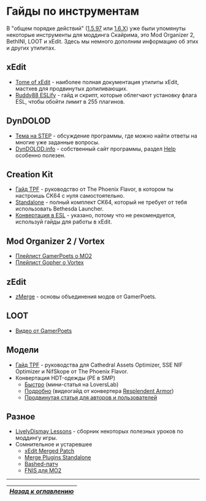 # Гайды по инструментам

В "общем порядке действий" ([1.5.97](../01_Main_Info/03_Общий_порядок_действий_(1.5.97).md) или [1.6.Х](../01_Main_Info/03_Общий_порядок_действий_(1.6.X).md)) уже были упомянуты некоторые инструменты для моддинга Скайрима, это Mod Organizer 2, BethINI, LOOT и xEdit. Здесь мы немного дополним информацию об этих и других утилитах.

## xEdit

+ [Tome of xEdit](https://tes5edit.github.io/docs/) - наиболее полная документация утилиты xEdit, мастхев для продвинутых допиливающих.
+ [Ruddy88 ESLify](https://www.nexusmods.com/skyrimspecialedition/mods/42211) - гайд и скрипт, которые облегчают установку флага ESL, чтобы обойти лимит в 255 плагинов.

## DynDOLOD

+ [Тема на STEP](https://stepmodifications.org/forum/topic/15606-dyndolod-300-alpha-73/) - обсуждение программы, где можно найти ответы на многие уже заданные вопросы.
+ [DynDOLOD.info](https://dyndolod.info/) - собственный сайт программы, раздел [Help](https://dyndolod.info/Help) особенно полезен.

## Creation Kit

+ [Гайд TPF](https://thephoenixflavour.com/tpf/initial-setup/the-creation-kit/) - руководство от The Phoenix Flavor, в котором ты настроишь CK64 с нуля самостоятельно.
+ [Standalone](https://link.meridiano-web.com/sse:ck-1573) - полный комплект CK64, который не требует от тебя использовать Bethesda Launcher.
+ [Конвертация в ESL](https://www.nexusmods.com/skyrimspecialedition/mods/21146) - указано, потому что не рекомендуется, используй гайды для работы в xEdit.

## Mod Organizer 2 / Vortex

+ [Плейлист GamerPoets о MO2](https://www.youtube.com/playlist?list=PLlN8weLk86Xh3ue76x2ibqtmMramwQmHB)
+ [Плейлист Gopher о Vortex](https://www.youtube.com/playlist?list=PLE7DlYarj-DfYgxma5znKGYEqAHDU_WU-)

## zEdit

+ [zMerge](https://www.youtube.com/watch?v=oQ1mdOGosdc) - основы объединения модов от GamerPoets.

## LOOT

+ [Видео от GamerPoets](https://www.youtube.com/watch?v=I35nNK8PWlw)

## Модели

+ [Гайд TPF](https://thephoenixflavour.com/tpf/initial-setup/additional-tools/) - руководства для Cathedral Assets Optimizer, SSE NIF Optimizer и NifSkope от The Phoenix Flavor.
+ Конвертация HDT-одежды (PE в SMP)
    + [Быстро](https://www.loverslab.com/topic/89576-10-minutes-or-less-guide-to-making-your-entire-hdt-pe-armor-library-jiggle-with-smp/) (мини-статья на LoversLab)
    + [Подробно](https://www.youtube.com/watch?v=qdBTSc9YOdE) (видеогайд от конвертера [Resplendent Armor](https://www.nexusmods.com/skyrimspecialedition/mods/17510))
    + [Продвинутая статья для авторов и пользователей](https://forums.nexusmods.com/index.php?/topic/3800385-a-guide-to-hdt-smp-usersmodders/)

## Разное

+ [LivelyDismay Lessons](https://github.com/LivelyDismay/Learn-To-Mod/tree/main/lessons) - сборник некоторых полезных уроков по моддингу игры.
+ Сомнительное и устаревшее
    + [xEdit Merged Patch](https://www.youtube.com/watch?v=j5Tw3t2MvaU)
    + [Merge Plugins Standalone](https://www.youtube.com/watch?v=0S6cpCwTezE)
    + [Bashed-патч](https://www.youtube.com/watch?v=W1Es06MtAZM)
    + [FNIS для MO2](https://www.youtube.com/watch?v=PIlQ8tI9WFs)

------

|[*Назад к оглавлению*](../01_Оглавление.md)|
|:---:|
